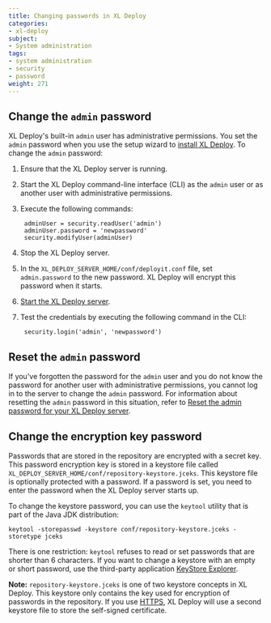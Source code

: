```yaml
---
title: Changing passwords in XL Deploy
categories:
- xl-deploy
subject:
- System administration
tags:
- system administration
- security
- password
weight: 271
---
```


## Change the `admin` password

XL Deploy's built-in `admin` user has administrative permissions. You set the `admin` password when you use the setup wizard to [install XL Deploy](/xl-deploy/how-to/install-xl-deploy.html). To change the `admin` password:

1. Ensure that the XL Deploy server is running.
2. Start the XL Deploy command-line interface (CLI) as the `admin` user or as another user with administrative permissions.
3. Execute the following commands:

        adminUser = security.readUser('admin')
        adminUser.password = 'newpassword'
        security.modifyUser(adminUser)

4. Stop the XL Deploy server.
5. In the `XL_DEPLOY_SERVER_HOME/conf/deployit.conf` file, set `admin.password` to the new password. XL Deploy will encrypt this password when it starts.
6. [Start the XL Deploy server](/xl-deploy/how-to/start-xl-deploy.html).
7. Test the credentials by executing the following command in the CLI:

        security.login('admin', 'newpassword')

## Reset the `admin` password

If you've forgotten the password for the `admin` user and you do not know the password for another user with administrative permissions, you cannot log in to the server to change the `admin` password. For information about resetting the `admin` password in this situation, refer to [Reset the admin password for your XL Deploy server](/xl-deploy/how-to/reset-admin-password-xl-deploy-server.html).

## Change the encryption key password

Passwords that are stored in the repository are encrypted with a secret key. This password encryption key is stored in a keystore file called `XL_DEPLOY_SERVER_HOME/conf/repository-keystore.jceks`. This keystore file is optionally protected with a password. If a password is set, you need to enter the password when the XL Deploy server starts up.

To change the keystore password, you can use the `keytool` utility that is part of the Java JDK distribution:

    keytool -storepasswd -keystore conf/repository-keystore.jceks -storetype jceks

There is one restriction: `keytool` refuses to read or set passwords that are shorter than 6 characters. If you want to change a keystore with an empty or short password, use the third-party application [KeyStore Explorer](http://www.keystore-explorer.org/).

**Note:** `repository-keystore.jceks` is one of two keystore concepts in XL Deploy. This keystore only contains the key used for encryption of passwords in the repository. If you use [HTTPS](/xl-deploy/how-to/install-xl-deploy.html#step-2-configure-secure-communication), XL Deploy will use a second keystore file to store the self-signed certificate.
